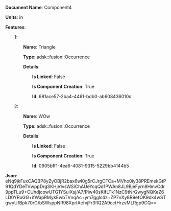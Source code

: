 **Document Name**: Component4

**Units**: in

**Features**:

&emsp;&emsp;1:

&emsp;&emsp;&emsp;&emsp;**Name**: Triangle

&emsp;&emsp;&emsp;&emsp;**Type**: adsk::fusion::Occurrence

&emsp;&emsp;&emsp;&emsp;**Details**:

&emsp;&emsp;&emsp;&emsp;&emsp;&emsp;**Is Linked**: False

&emsp;&emsp;&emsp;&emsp;&emsp;&emsp;**Is Component Creation**: True

&emsp;&emsp;&emsp;&emsp;&emsp;&emsp;**Id**: 681ace57-2ba4-4461-bdb0-ab608436010d





&emsp;&emsp;2:

&emsp;&emsp;&emsp;&emsp;**Name**: WOw

&emsp;&emsp;&emsp;&emsp;**Type**: adsk::fusion::Occurrence

&emsp;&emsp;&emsp;&emsp;**Details**:

&emsp;&emsp;&emsp;&emsp;&emsp;&emsp;**Is Linked**: False

&emsp;&emsp;&emsp;&emsp;&emsp;&emsp;**Is Component Creation**: True

&emsp;&emsp;&emsp;&emsp;&emsp;&emsp;**Id**: 0905bff1-4ea6-4081-9315-5229bb4144b5







**Json**: eNq9jkFuxCAQBP8yZyOBjR2bax6wl0g5rCJrgCFCa+MVho0iy38PREmekGtP91QdYDeTVwppDrgSKHje1vsWSiChAUeYcqQd1PWAn8JL9BjeFyrn9HmvCdr9ppTLu9+CUhdjcowUTG1YSuiXsj/A7/Piw40sKIfLTk1NzC9tNrGwygNQKeZ6LD0YRoGG+ifWapRMykEwbTVnqAc+ym7ggls4z+ZP7vXy8R9efOK9dk4wSTgwyUfBpk70rG/bSWsppNR98XprIAefvjFr3flQ2A9cctHrzvMLRgp9CQ==

